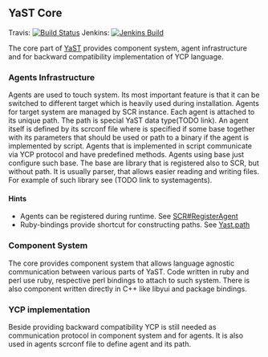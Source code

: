 ## YaST Core

Travis:  [![Build Status](https://travis-ci.org/yast/yast-core.svg?branch=master)](https://travis-ci.org/yast/yast-core)
Jenkins: [![Jenkins Build](http://img.shields.io/jenkins/s/https/ci.opensuse.org/yast-core-master.svg)](https://ci.opensuse.org/view/Yast/job/yast-core-master/)

The core part of [YaST](http://yast.github.io) provides component system, agent infrastructure and for backward compatibility implementation of YCP language.

### Agents Infrastructure
Agents are used to touch system. Its most important feature is that it can be switched to different target which is heavily used during installation.
Agents for target system are managed by SCR instance. Each agent is attached to its unique path. The path is special YaST data type(TODO link). An agent itself is defined
by its scrconf file where is specified if some base together with its parameters that should be used or path to a binary if the agent is implemented by script.
Agents that is implemented in script communicate via YCP protocol and have predefined methods. Agents using base just configure such base. The base are
library that is registered also to SCR, but without path. It is usually parser, that allows easier reading and writing files. For example of such library see (TODO link to systemagents).

#### Hints
- Agents can be registered during runtime. See [SCR#RegisterAgent](http://www.rubydoc.info/github/yast/yast-ruby-bindings/Yast/SCR#RegisterAgent-class_method)
- Ruby-bindings provide shortcut for constructing paths. See [Yast.path](http://www.rubydoc.info/github/yast/yast-ruby-bindings/Yast#path-instance_method)

### Component System
The core provides component system that allows language agnostic communication between various parts of YaST. Code written in ruby and perl use ruby, respective perl bindings to attach to such system.
There is also component written directly in C++ like libyui and package bindings.

### YCP implementation
Beside providing backward compatibility YCP is still needed as communication protocol in component system and for agents. It is also used in agents scrconf file to
define agent and its path.
